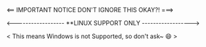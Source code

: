 <== IMPORTANT NOTICE DON'T IGNORE THIS OKAY?! ===>

<------------------ **LINUX SUPPORT ONLY ------------------>

< This means Windows is not Supported, so don't ask~ 😄 >
